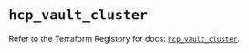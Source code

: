 # `hcp_vault_cluster`

Refer to the Terraform Registory for docs: [`hcp_vault_cluster`](https://registry.terraform.io/providers/hashicorp/hcp/0.76.0/docs/resources/vault_cluster).
